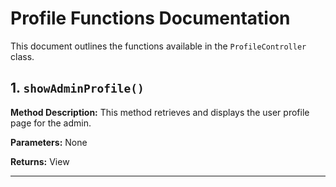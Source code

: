 # Profile Functions Documentation

This document outlines the functions available in the `ProfileController` class.

## 1. `showAdminProfile()`

**Method Description:**
This method retrieves and displays the user profile page for the admin.

**Parameters:**
None

**Returns:**
View

---
